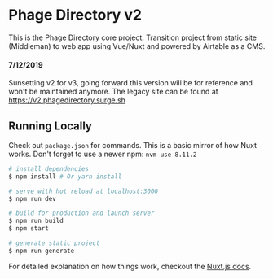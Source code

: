 # Phage Directory v2

This is the Phage Directory core project. 
Transition project from static site (Middleman) to web app using Vue/Nuxt and powered by Airtable as a CMS.

#### 7/12/2019
Sunsetting v2 for v3, going forward this version will be for reference and won't be maintained anymore.
The legacy site can be found at https://v2.phagedirectory.surge.sh

## Running Locally

Check out `package.json` for commands. This is a basic mirror of how Nuxt works.
Don't forget to use a newer npm: `nvm use 8.11.2`

``` bash
# install dependencies
$ npm install # Or yarn install

# serve with hot reload at localhost:3000
$ npm run dev

# build for production and launch server
$ npm run build
$ npm start

# generate static project
$ npm run generate
```

For detailed explanation on how things work, checkout the [Nuxt.js docs](https://github.com/nuxt/nuxt.js).
